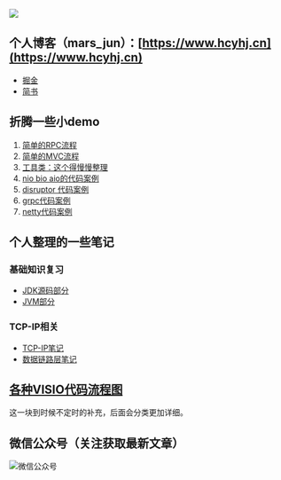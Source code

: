 ![](https://i.imgur.com/W9hmyZV.jpg)
## 个人博客（mars_jun）：[https://www.hcyhj.cn](https://www.hcyhj.cn)


- [掘金](https://juejin.im/user/5bf3fb2de51d4553f4271bda)
- [简书](https://www.jianshu.com/u/55f7b32e6cfa)

## 折腾一些小demo
1. [简单的RPC流程](https://github.com/crazyStrongboy/wheel/tree/master/rpc_server "简单的RPC流程")
2. [简单的MVC流程](https://github.com/crazyStrongboy/wheel/tree/master/simple_web "简单的MVC流程")
3. [工具类：这个得慢慢整理](https://github.com/crazyStrongboy/wheel/tree/master/common_utils "工具类")
4. [nio bio aio的代码案例](https://github.com/crazyStrongboy/wheel/tree/master/echo "nio bio aio的代码案例")
5. [disruptor 代码案例](https://github.com/crazyStrongboy/wheel/tree/master/disruptor_test "disruptor 代码案例")
6. [grpc代码案例](https://github.com/crazyStrongboy/wheel/tree/master/grpc_test "grpc代码案例")
7. [netty代码案例](https://github.com/crazyStrongboy/wheel/tree/master/echo "netty代码案例")





## 个人整理的一些笔记

### 基础知识复习
- [JDK源码部分](https://github.com/crazyStrongboy/wheel/blob/master/%E5%9F%BA%E7%A1%80%E7%9F%A5%E8%AF%86%E5%A4%8D%E4%B9%A0/jdk%E6%BA%90%E7%A0%81%E9%83%A8%E5%88%86.md "JDK源码部分")
- [JVM部分](https://github.com/crazyStrongboy/wheel/blob/master/%E5%9F%BA%E7%A1%80%E7%9F%A5%E8%AF%86%E5%A4%8D%E4%B9%A0/JVM%E9%83%A8%E5%88%86.md "JVM部分")

### TCP-IP相关
- [TCP-IP笔记](https://github.com/crazyStrongboy/wheel/blob/master/tcp-ip%E5%9B%BE%E8%A7%A3/TCP-IP%E5%9B%BE%E8%A7%A3%E7%AC%94%E8%AE%B0.md "TCP-IP笔记")
- [数据链路层笔记](https://github.com/crazyStrongboy/wheel/blob/master/tcp-ip%E5%9B%BE%E8%A7%A3/TCP-IP%E5%9B%BE%E8%A7%A3%E7%AC%94%E8%AE%B0.md "数据链路层笔记")


## [各种VISIO代码流程图](https://github.com/crazyStrongboy/wheel/tree/master/visio)
这一块到时候不定时的补充，后面会分类更加详细。


## 微信公众号（关注获取最新文章）
![微信公众号](https://i.imgur.com/moOpVS5.jpg)